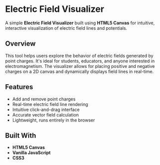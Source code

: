 # Electric Field Visualizer

A simple **Electric Field Visualizer** built using **HTML5 Canvas** for intuitive, interactive visualization of electric field lines and potentials.

## Overview

This tool helps users explore the behavior of electric fields generated by point charges. It's ideal for students, educators, and anyone interested in electromagnetism. The visualizer allows for placing positive and negative charges on a 2D canvas and dynamically displays field lines in real-time.

## Features

- Add and remove point charges
- Real-time electric field line rendering
- Intuitive click-and-drag interface
- Accurate vector field calculation
- Lightweight, runs entirely in the browser

## Built With

- **HTML5 Canvas**
- **Vanilla JavaScript**
- **CSS3**
